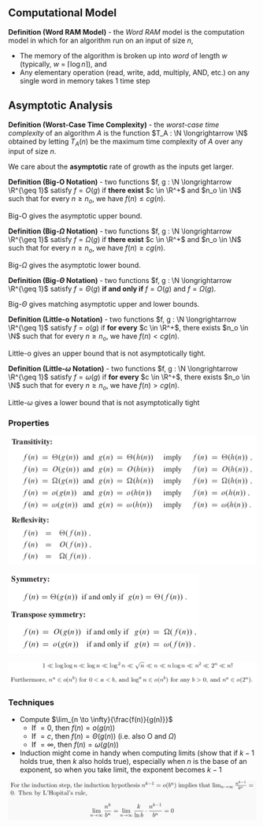 ## Computational Model

**Definition (Word RAM Model)** - the *Word RAM* model is the computation model in which for an algorithm run on an input of size *n*,

- The memory of the algorithm is broken up into *word* of length *w* (typically, *w* = $\lceil\log{n}\rceil$), and
- Any elementary operation (read, write, add, multiply, AND, etc.) on any single word in memory takes 1 time step

## Asymptotic Analysis

**Definition (Worst-Case Time Complexity)** - the *worst-case time complexity* of an algorithm $A$ is the function $T_A : \N \longrightarrow \N$ obtained by letting $T_A(n)$ be the maximum time complexity of $A$ over any input of size $n$.

We care about the **asymptotic** rate of growth as the inputs get larger.

**Definition (Big-O Notation)** - two functions $f, g : \N \longrightarrow \R^{\geq 1}$ satisfy $f = O(g)$ if **there exist** $c \in \R^+$ and $n_o \in \N$ such that for every $n \geq n_o$, we have $f(n) \leq cg(n)$.

Big-O gives the asymptotic upper bound.

**Definition (Big-$\Omega$ Notation)** - two functions $f, g : \N \longrightarrow \R^{\geq 1}$ satisfy $f = \Omega(g)$ if **there exist** $c \in \R^+$ and $n_o \in \N$ such that for every $n \geq n_o$, we have $f(n) \geq cg(n)$.

Big-$\Omega$ gives the asymptotic lower bound.

**Definition (Big-$\Theta$ Notation)** - two functions $f, g : \N \longrightarrow \R^{\geq 1}$ satisfy $f = \Theta(g)$ **if and only if** $f = O(g)$ and $f = \Omega(g)$.

Big-$\Theta$ gives matching asymptotic upper and lower bounds.

**Definition (Little-o Notation)** - two functions $f, g : \N \longrightarrow \R^{\geq 1}$ satisfy $f = o(g)$ if **for every** $c \in \R^+$, there exists $n_o \in \N$ such that for every $n \geq n_o$, we have $f(n) < cg(n)$.

Little-o gives an upper bound that is not asymptotically tight.

**Definition (Little-$\omega$ Notation)** - two functions $f, g : \N \longrightarrow \R^{\geq 1}$ satisfy $f = \omega (g)$ if **for every** $c \in \R^+$, there exists $n_o \in \N$ such that for every $n \geq n_o$, we have $f(n) > cg(n)$.

Little-$\omega$ gives a lower bound that is not asymptotically tight

### Properties

![image-20191010142402298](pics/image-20191010142402298.png)

![image-20191010142413301](pics/image-20191010142413301.png)

![image-20191010143729154](pics/image-20191010143729154.png)

### Techniques

- Compute $\lim_{n \to \infty}{\frac{f(n)}{g(n)}}$
  - If $= 0$, then $f(n) = o(g(n))$
  - If $= c$, then $f(n) = \Theta(g(n))$ (i.e. also O and $\Omega$)
  - If $= \infty$, then $f(n) = \omega(g(n))$ 
- Induction might come in handy when computing limits (show that if $k-1$ holds true, then $k$ also holds true), especially when $n$ is the base of an exponent, so when you take limit, the exponent becomes $k - 1$

![image-20191010152533111](pics/image-20191010152533111.png)